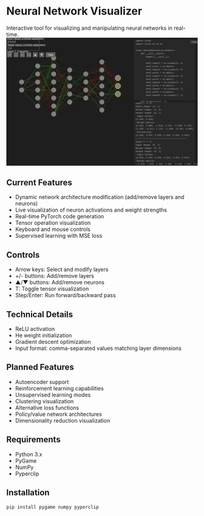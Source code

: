 # Neural Network Visualizer

Interactive tool for visualizing and manipulating neural networks in real-time.
![UI](NeuralView.png)

## Current Features
- Dynamic network architecture modification (add/remove layers and neurons)
- Live visualization of neuron activations and weight strengths
- Real-time PyTorch code generation
- Tensor operation visualization
- Keyboard and mouse controls
- Supervised learning with MSE loss

## Controls
- Arrow keys: Select and modify layers
- +/- buttons: Add/remove layers
- ▲/▼ buttons: Add/remove neurons
- T: Toggle tensor visualization
- Step/Enter: Run forward/backward pass

## Technical Details
- ReLU activation
- He weight initialization
- Gradient descent optimization
- Input format: comma-separated values matching layer dimensions

## Planned Features
- Autoencoder support
- Reinforcement learning capabilities
- Unsupervised learning modes
- Clustering visualization
- Alternative loss functions
- Policy/value network architectures
- Dimensionality reduction visualization

## Requirements
- Python 3.x
- PyGame
- NumPy
- Pyperclip

## Installation
```bash
pip install pygame numpy pyperclip
```